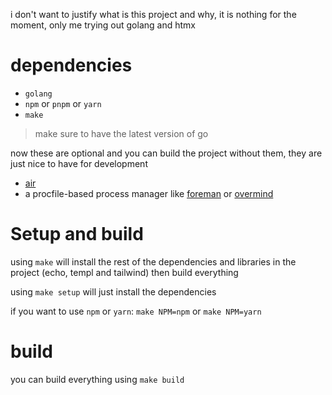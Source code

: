 i don't want to justify what is this project and why, it is nothing for the moment,
only me trying out golang and htmx

# dependencies
- `golang`
- `npm` or `pnpm` or `yarn`
- `make`

> make sure to have the latest version of go

now these are optional and you can build the project without them, they are just nice
to have for development
- [air](https://github.com/air-verse/air) 
- a procfile-based process manager like [foreman](https://github.com/ddollar/foreman)
or [overmind](https://github.com/DarthSim/overmind) 

# Setup and build
using `make` will install the rest of the dependencies and libraries in the
project (echo, templ and tailwind) then build everything

using `make setup` will just install the dependencies

if you want to use `npm` or `yarn`:
`make NPM=npm` or `make NPM=yarn`

# build
you can build everything using `make build`

